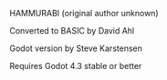 HAMMURABI (original author unknown)

Converted to BASIC by David Ahl

Godot version by Steve Karstensen

Requires Godot 4.3 stable or better
